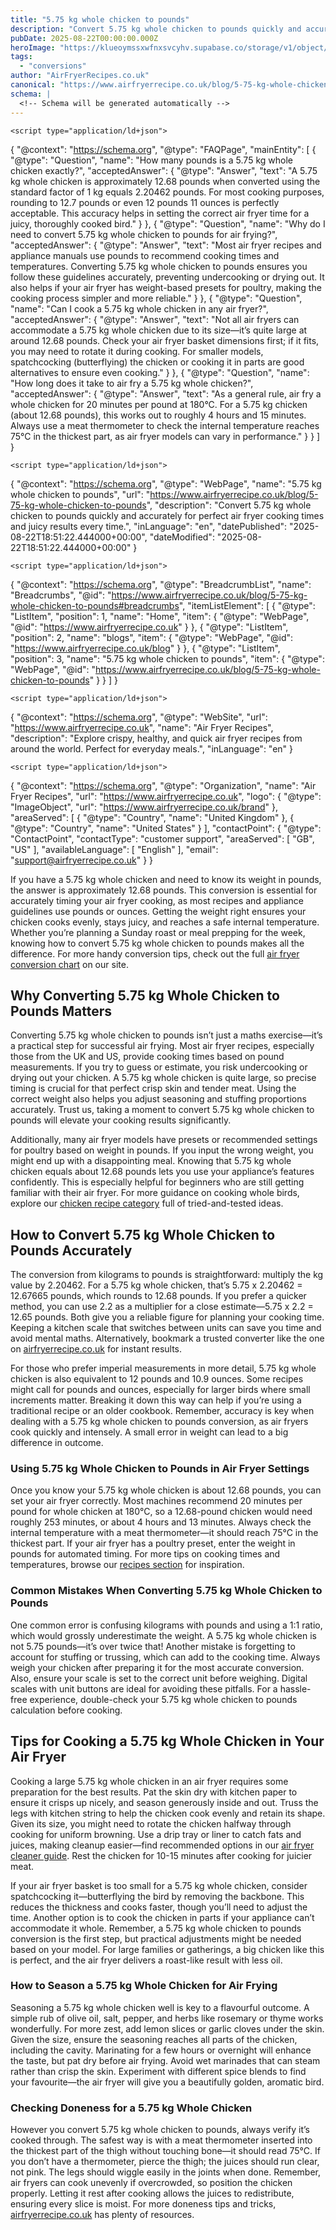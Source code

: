 ```yaml
---
title: "5.75 kg whole chicken to pounds"
description: "Convert 5.75 kg whole chicken to pounds quickly and accurately for perfect air fryer cooking times and juicy results every time."
pubDate: 2025-08-22T00:00:00.000Z
heroImage: "https://klueoymssxwfnxsvcyhv.supabase.co/storage/v1/object/public/Shmucket/5-75-kg-whole-chicken-to-pounds.webp"
tags:
  - "conversions"
author: "AirFryerRecipes.co.uk"
canonical: "https://www.airfryerrecipe.co.uk/blog/5-75-kg-whole-chicken-to-pounds"
schema: |
  <!-- Schema will be generated automatically -->
---
```

<script type="application/ld+json">
{
    "@context": "https://schema.org",
    "@type": "BlogPosting",
    "url": "https://www.airfryerrecipe.co.uk/blog/5-75-kg-whole-chicken-to-pounds",
    "mainEntityOfPage": {
        "@type": "WebPage",
        "@id": "https://www.airfryerrecipe.co.uk/blog/5-75-kg-whole-chicken-to-pounds"
    },
    "headline": "Easy 5.75 kg Whole Chicken to Pounds Conversion Guide",
    "description": "Convert 5.75 kg whole chicken to pounds quickly and accurately for perfect air fryer cooking times and juicy results every time.",
    "author": {
        "@type": "Person",
        "name": "AirFryerRecipes.co.uk",
        "url": "https://www.airfryerrecipe.co.uk/about",
        "image": {
            "@type": "ImageObject",
            "url": "https://klueoymssxwfnxsvcyhv.supabase.co/storage/v1/object/public/Shmucket/Me.jpg"
        }
    },
    "publisher": {
        "@type": "Organization",
        "name": "Air Fryer Recipe",
        "logo": {
            "@type": "ImageObject",
            "url": "https://cdn.prod.website-files.com/68224a465dfe9a7ab4f57570/6844191451a8b2f1e37e63cc_Untitled%20design%20-%202025-06-05T205644.948%20(1).png"
        }
    },
    "datePublished": "2025-08-22T18:51:22.444Z",
    "dateModified": "2025-08-22T18:51:22.444Z",
    "image": {
        "@type": "ImageObject",
        "url": "https://klueoymssxwfnxsvcyhv.supabase.co/storage/v1/object/public/Shmucket/5-75-kg-whole-chicken-to-pounds.webp"
    },
    "about": {
        "@type": "Thing",
        "name": "Conversions"
    },
    "articleSection": "Conversions",
    "inLanguage": "en-GB"
}
</script>

    <script type="application/ld+json">
{
    "@context": "https://schema.org",
    "@type": "FAQPage",
    "mainEntity": [
        {
            "@type": "Question",
            "name": "How many pounds is a 5.75 kg whole chicken exactly?",
            "acceptedAnswer": {
                "@type": "Answer",
                "text": "A 5.75 kg whole chicken is approximately 12.68 pounds when converted using the standard factor of 1 kg equals 2.20462 pounds. For most cooking purposes, rounding to 12.7 pounds or even 12 pounds 11 ounces is perfectly acceptable. This accuracy helps in setting the correct air fryer time for a juicy, thoroughly cooked bird."
            }
        },
        {
            "@type": "Question",
            "name": "Why do I need to convert 5.75 kg whole chicken to pounds for air frying?",
            "acceptedAnswer": {
                "@type": "Answer",
                "text": "Most air fryer recipes and appliance manuals use pounds to recommend cooking times and temperatures. Converting 5.75 kg whole chicken to pounds ensures you follow these guidelines accurately, preventing undercooking or drying out. It also helps if your air fryer has weight-based presets for poultry, making the cooking process simpler and more reliable."
            }
        },
        {
            "@type": "Question",
            "name": "Can I cook a 5.75 kg whole chicken in any air fryer?",
            "acceptedAnswer": {
                "@type": "Answer",
                "text": "Not all air fryers can accommodate a 5.75 kg whole chicken due to its size—it’s quite large at around 12.68 pounds. Check your air fryer basket dimensions first; if it fits, you may need to rotate it during cooking. For smaller models, spatchcocking (butterflying) the chicken or cooking it in parts are good alternatives to ensure even cooking."
            }
        },
        {
            "@type": "Question",
            "name": "How long does it take to air fry a 5.75 kg whole chicken?",
            "acceptedAnswer": {
                "@type": "Answer",
                "text": "As a general rule, air fry a whole chicken for 20 minutes per pound at 180°C. For a 5.75 kg chicken (about 12.68 pounds), this works out to roughly 4 hours and 15 minutes. Always use a meat thermometer to check the internal temperature reaches 75°C in the thickest part, as air fryer models can vary in performance."
            }
        }
    ]
}
</script>

    <script type="application/ld+json">
{
    "@context": "https://schema.org",
    "@type": "WebPage",
    "name": "5.75 kg whole chicken to pounds",
    "url": "https://www.airfryerrecipe.co.uk/blog/5-75-kg-whole-chicken-to-pounds",
    "description": "Convert 5.75 kg whole chicken to pounds quickly and accurately for perfect air fryer cooking times and juicy results every time.",
    "inLanguage": "en",
    "datePublished": "2025-08-22T18:51:22.444000+00:00",
    "dateModified": "2025-08-22T18:51:22.444000+00:00"
}
</script>

    <script type="application/ld+json">
{
    "@context": "https://schema.org",
    "@type": "BreadcrumbList",
    "name": "Breadcrumbs",
    "@id": "https://www.airfryerrecipe.co.uk/blog/5-75-kg-whole-chicken-to-pounds#breadcrumbs",
    "itemListElement": [
        {
            "@type": "ListItem",
            "position": 1,
            "name": "Home",
            "item": {
                "@type": "WebPage",
                "@id": "https://www.airfryerrecipe.co.uk"
            }
        },
        {
            "@type": "ListItem",
            "position": 2,
            "name": "blogs",
            "item": {
                "@type": "WebPage",
                "@id": "https://www.airfryerrecipe.co.uk/blog"
            }
        },
        {
            "@type": "ListItem",
            "position": 3,
            "name": "5.75 kg whole chicken to pounds",
            "item": {
                "@type": "WebPage",
                "@id": "https://www.airfryerrecipe.co.uk/blog/5-75-kg-whole-chicken-to-pounds"
            }
        }
    ]
}
</script>

    <script type="application/ld+json">
{
    "@context": "https://schema.org",
    "@type": "WebSite",
    "url": "https://www.airfryerrecipe.co.uk",
    "name": "Air Fryer Recipes",
    "description": "Explore crispy, healthy, and quick air fryer recipes from around the world. Perfect for everyday meals.",
    "inLanguage": "en"
}
</script>

    <script type="application/ld+json">
{
    "@context": "https://schema.org",
    "@type": "Organization",
    "name": "Air Fryer Recipes",
    "url": "https://www.airfryerrecipe.co.uk",
    "logo": {
        "@type": "ImageObject",
        "url": "https://www.airfryerrecipe.co.uk/brand"
    },
    "areaServed": [
        {
            "@type": "Country",
            "name": "United Kingdom"
        },
        {
            "@type": "Country",
            "name": "United States"
        }
    ],
    "contactPoint": {
        "@type": "ContactPoint",
        "contactType": "customer support",
        "areaServed": [
            "GB",
            "US"
        ],
        "availableLanguage": [
            "English"
        ],
        "email": "support@airfryerrecipe.co.uk"
    }
}
</script>

<p>If you have a 5.75 kg whole chicken and need to know its weight in pounds, the answer is approximately 12.68 pounds. This conversion is essential for accurately timing your air fryer cooking, as most recipes and appliance guidelines use pounds or ounces. Getting the weight right ensures your chicken cooks evenly, stays juicy, and reaches a safe internal temperature. Whether you’re planning a Sunday roast or meal prepping for the week, knowing how to convert 5.75 kg whole chicken to pounds makes all the difference. For more handy conversion tips, check out the full <a href="https://www.airfryerrecipe.co.uk/air-fryer-conversion-chart">air fryer conversion chart</a> on our site.</p>

<h2>Why Converting 5.75 kg Whole Chicken to Pounds Matters</h2>
<p>Converting 5.75 kg whole chicken to pounds isn’t just a maths exercise—it’s a practical step for successful air frying. Most air fryer recipes, especially those from the UK and US, provide cooking times based on pound measurements. If you try to guess or estimate, you risk undercooking or drying out your chicken. A 5.75 kg whole chicken is quite large, so precise timing is crucial for that perfect crisp skin and tender meat. Using the correct weight also helps you adjust seasoning and stuffing proportions accurately. Trust us, taking a moment to convert 5.75 kg whole chicken to pounds will elevate your cooking results significantly.</p>

<p>Additionally, many air fryer models have presets or recommended settings for poultry based on weight in pounds. If you input the wrong weight, you might end up with a disappointing meal. Knowing that 5.75 kg whole chicken equals about 12.68 pounds lets you use your appliance’s features confidently. This is especially helpful for beginners who are still getting familiar with their air fryer. For more guidance on cooking whole birds, explore our <a href="https://www.airfryerrecipe.co.uk/recipe-category/chicken">chicken recipe category</a> full of tried-and-tested ideas.</p>

<h2>How to Convert 5.75 kg Whole Chicken to Pounds Accurately</h2>
<p>The conversion from kilograms to pounds is straightforward: multiply the kg value by 2.20462. For a 5.75 kg whole chicken, that’s 5.75 x 2.20462 = 12.67665 pounds, which rounds to 12.68 pounds. If you prefer a quicker method, you can use 2.2 as a multiplier for a close estimate—5.75 x 2.2 = 12.65 pounds. Both give you a reliable figure for planning your cooking time. Keeping a kitchen scale that switches between units can save you time and avoid mental maths. Alternatively, bookmark a trusted converter like the one on <a href="https://www.airfryerrecipe.co.uk">airfryerrecipe.co.uk</a> for instant results.</p>

<p>For those who prefer imperial measurements in more detail, 5.75 kg whole chicken is also equivalent to 12 pounds and 10.9 ounces. Some recipes might call for pounds and ounces, especially for larger birds where small increments matter. Breaking it down this way can help if you’re using a traditional recipe or an older cookbook. Remember, accuracy is key when dealing with a 5.75 kg whole chicken to pounds conversion, as air fryers cook quickly and intensely. A small error in weight can lead to a big difference in outcome.</p>

<h3>Using 5.75 kg Whole Chicken to Pounds in Air Fryer Settings</h3>
<p>Once you know your 5.75 kg whole chicken is about 12.68 pounds, you can set your air fryer correctly. Most machines recommend 20 minutes per pound for whole chicken at 180°C, so a 12.68-pound chicken would need roughly 253 minutes, or about 4 hours and 13 minutes. Always check the internal temperature with a meat thermometer—it should reach 75°C in the thickest part. If your air fryer has a poultry preset, enter the weight in pounds for automated timing. For more tips on cooking times and temperatures, browse our <a href="https://www.airfryerrecipe.co.uk/recipes">recipes section</a> for inspiration.</p>

<h3>Common Mistakes When Converting 5.75 kg Whole Chicken to Pounds</h3>
<p>One common error is confusing kilograms with pounds and using a 1:1 ratio, which would grossly underestimate the weight. A 5.75 kg whole chicken is not 5.75 pounds—it’s over twice that! Another mistake is forgetting to account for stuffing or trussing, which can add to the cooking time. Always weigh your chicken after preparing it for the most accurate conversion. Also, ensure your scale is set to the correct unit before weighing. Digital scales with unit buttons are ideal for avoiding these pitfalls. For a hassle-free experience, double-check your 5.75 kg whole chicken to pounds calculation before cooking.</p>

<h2>Tips for Cooking a 5.75 kg Whole Chicken in Your Air Fryer</h2>
<p>Cooking a large 5.75 kg whole chicken in an air fryer requires some preparation for the best results. Pat the skin dry with kitchen paper to ensure it crisps up nicely, and season generously inside and out. Truss the legs with kitchen string to help the chicken cook evenly and retain its shape. Given its size, you might need to rotate the chicken halfway through cooking for uniform browning. Use a drip tray or liner to catch fats and juices, making cleanup easier—find recommended options in our <a href="https://www.airfryerrecipe.co.uk/air-fryer-cleaner">air fryer cleaner guide</a>. Rest the chicken for 10-15 minutes after cooking for juicier meat.</p>

<p>If your air fryer basket is too small for a 5.75 kg whole chicken, consider spatchcocking it—butterflying the bird by removing the backbone. This reduces the thickness and cooks faster, though you’ll need to adjust the time. Another option is to cook the chicken in parts if your appliance can’t accommodate it whole. Remember, a 5.75 kg whole chicken to pounds conversion is the first step, but practical adjustments might be needed based on your model. For large families or gatherings, a big chicken like this is perfect, and the air fryer delivers a roast-like result with less oil.</p>

<h3>How to Season a 5.75 kg Whole Chicken for Air Frying</h3>
<p>Seasoning a 5.75 kg whole chicken well is key to a flavourful outcome. A simple rub of olive oil, salt, pepper, and herbs like rosemary or thyme works wonderfully. For more zest, add lemon slices or garlic cloves under the skin. Given the size, ensure the seasoning reaches all parts of the chicken, including the cavity. Marinating for a few hours or overnight will enhance the taste, but pat dry before air frying. Avoid wet marinades that can steam rather than crisp the skin. Experiment with different spice blends to find your favourite—the air fryer will give you a beautifully golden, aromatic bird.</p>

<h3>Checking Doneness for a 5.75 kg Whole Chicken</h3>
<p>However you convert 5.75 kg whole chicken to pounds, always verify it’s cooked through. The safest way is with a meat thermometer inserted into the thickest part of the thigh without touching bone—it should read 75°C. If you don’t have a thermometer, pierce the thigh; the juices should run clear, not pink. The legs should wiggle easily in the joints when done. Remember, air fryers can cook unevenly if overcrowded, so position the chicken properly. Letting it rest after cooking allows the juices to redistribute, ensuring every slice is moist. For more doneness tips and tricks, <a href="https://www.airfryerrecipe.co.uk">airfryerrecipe.co.uk</a> has plenty of resources.</p>
